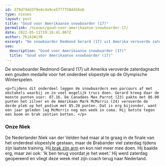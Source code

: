 ```yaml
---
id: 379d7ddd3f9e4c4a9ce5777758dd16a6
type: nieuws
layout: post
title: "Goud voor Amerikaanse snowboarder (17)"
permalink: /nieuws/goud-voor-amerikaanse-snowboarder-17/
date: 2022-05-11T19:16:41.067Z
author: 7biA1WiYB
excerpt: "De snowboarder Redmond Gerard (17) uit Amerika veroverde zaterdagnacht een gouden medaille voor het onderdeel slopestyle op de Olympische Winterspelen.  "
seo:
  description: "Goud voor Amerikaanse snowboarder (17)"
  title: "Goud voor Amerikaanse snowboarder (17)"
---
```

De snowboarder Redmond Gerard (17) uit Amerika veroverde zaterdagnacht een gouden medaille voor het onderdeel slopestyle op de Olympische Winterspelen.  

    <p>Tijdens dit onderdeel leggen de snowboarders een parcours af met obstakels waarbij ze zo veel mogelijk trucs doen. Gerard kreeg daar de meeste punten voor: 87.16. De Canadees Max Parrot (23) pakte met 86.00 punten het zilver en de Amerikaan Mark McMorris (24) veroverde de derde plek op het podium met 85.20 punten. Dat is erg bijzonder, want een jaar geleden lag McMorris nog een week in coma. Hij botste tegen een boom en brak zestien botten. </p>
<h3>Onze Niek</h3>
<p>De Nederlander Niek van der Velden had maar al te graag in de finale van het onderdeel slopestyle gestaan, maar de Brabander viel zaterdag tijdens zijn laatste training. Hij<a href="https://7dagen.netlify.app/nieuws/val-verpest-winterspelen-voor-niek-van-der-velden"> brak zijn arm</a> en kon niet meer mee doen. Hij baalde erg, maar zei ook: 'Ik ben terug voordat je het weet.' Hij werd zaterdag geopereerd en vliegt deze week met zijn coach terug naar Nederland.</p>  
